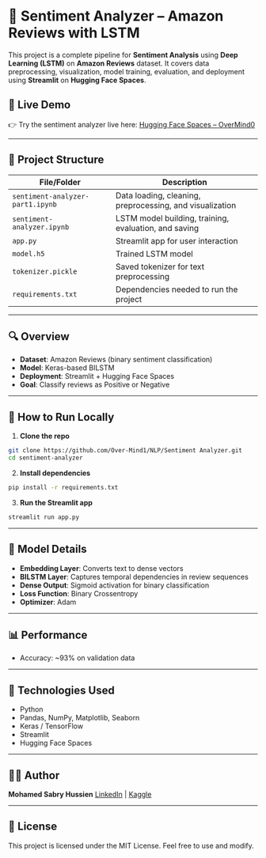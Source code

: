 
# 🧠 Sentiment Analyzer – Amazon Reviews with LSTM

This project is a complete pipeline for **Sentiment Analysis** using **Deep Learning (LSTM)** on **Amazon Reviews** dataset. It covers data preprocessing, visualization, model training, evaluation, and deployment using **Streamlit** on **Hugging Face Spaces**.

## 🔗 Live Demo

👉 Try the sentiment analyzer live here: [Hugging Face Spaces – OverMind0](https://huggingface.co/spaces/OverMind0/sentiment_analysis)

---

## 📂 Project Structure

| File/Folder                          | Description |
|-------------------------------------|-------------|
| `sentiment-analyzer-part1.ipynb`    | Data loading, cleaning, preprocessing, and visualization |
| `sentiment-analyzer.ipynb`          | LSTM model building, training, evaluation, and saving |
| `app.py`                            | Streamlit app for user interaction |
| `model.h5`                          | Trained LSTM model |
| `tokenizer.pickle`                  | Saved tokenizer for text preprocessing |
| `requirements.txt`                  | Dependencies needed to run the project |

---

## 🔍 Overview

- **Dataset**: Amazon Reviews (binary sentiment classification)
- **Model**: Keras-based BILSTM
- **Deployment**: Streamlit + Hugging Face Spaces
- **Goal**: Classify reviews as Positive or Negative

---

## 🚀 How to Run Locally

1. **Clone the repo**
```bash
git clone https://github.com/Over-Mind1/NLP/Sentiment Analyzer.git
cd sentiment-analyzer
````

2. **Install dependencies**

```bash
pip install -r requirements.txt
```

3. **Run the Streamlit app**

```bash
streamlit run app.py
```

---

## 🧠 Model Details

* **Embedding Layer**: Converts text to dense vectors
* **BILSTM Layer**: Captures temporal dependencies in review sequences
* **Dense Output**: Sigmoid activation for binary classification
* **Loss Function**: Binary Crossentropy
* **Optimizer**: Adam

---

## 📊 Performance

* Accuracy: \~93% on validation data
---

## 📌 Technologies Used

* Python
* Pandas, NumPy, Matplotlib, Seaborn
* Keras / TensorFlow
* Streamlit
* Hugging Face Spaces

---

## 🙋‍♂️ Author

**Mohamed Sabry Hussien**
[LinkedIn](https://www.linkedin.com/in/mo7amedsabry) | [Kaggle](https://www.kaggle.com/mo7amedsabry)

---

## 📜 License

This project is licensed under the MIT License. Feel free to use and modify.

```
